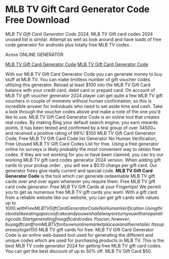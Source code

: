 # MLB TV Gift Card Generator Code Free Download

*MLB TV Gift Card Generator Code* 2024. MLB TV Gift card codes 2024 unused list is similar. Attempt as well as look around and have loads of free code generator for androids plus totally free MLB TV codes.

Acess ONLINE GENERATOR

[MLB TV Gift Card Generator Code](http://tpdld.online/10o2vsa)
[MLB TV Gift Card Generator Code](http://tpdld.online/10o2vsa)

With our MLB TV Gift Card Generator Code you can generate money to buy stuff at MLB TV. You can make limitless number of gift voucher codes utilizing this generator. Reload at least $100 into the MLB TV Gift Card balance with your credit card, debit card or prepaid card. On account of MLB TV gift voucher generator 2024 player can get quite a few MLB TV gift vouchers in couple of moments without human confirmation, so this is incredible answer for individuals who need to set aside time and cash. Take a look through the voucher codes above and make a note of the one you'd like to use. 
MLB TV Gift Card Generator Code is an online tool that creates real codes. By making Bing your default search engine, you earn rewards points. It has been tested and confirmed by a test group of over 34500+ and received a positive rating of 99%!
$100 MLB TV Gift Card Generator Code, Free MLB TV Gift Card Code list Generator No Human Verification, Free Unused MLB TV Gift Card Codes List for free. Using a free generator online no surveys is likely probably the most convenient way to obtain free codes. If they are not working for you or have been claimed, you can try our working MLB TV gift card codes generator 2024 version. When adding gift cards to your pickup order , you will see a $0.10 charge per gift card. Our generator frees give really current and special code.
**MLB TV Gift Card Generator Code** is the tool which can generate redeemable MLB TV gift cards over and over again whenever you require them. Free MLB TV gift card code generator. Free MLB TV Gift Cards at your Fingertips! We permit you to get as numerous free MLB TV gift cards you want. With a gift card from a reliable website like our website, you can get gift cards with values up to $1000. 
with Free MLB TV Gift Card Generator Code No Human Verification. Using this tool is like eating a piece of cake and you we shall always return you with an operating code. Start generating free gift card codes. You can, however, buy a gift card from MLB TV for its own online marketplace or another retailer. Its super easy to get 150$ MLB TV gift cards for free.
MLB TV Gift Card Generator Code is an online web-based tool used for generating the different and unique codes which are used for purchasing products in MLB TV. This is the best MLB TV code generator 2024 for getting free MLB TV gift card codes. You can get the best discount of up to 50% off. MLB TV Gift Card $50.